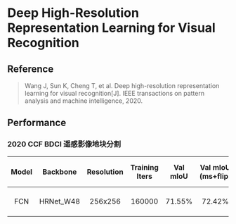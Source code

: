 # Deep High-Resolution Representation Learning for Visual Recognition

## Reference
> Wang J, Sun K, Cheng T, et al. Deep high-resolution representation learning for visual recognition[J]. IEEE transactions on pattern analysis and machine intelligence, 2020.

## Performance

### 2020 CCF BDCI 遥感影像地块分割

| Model | Backbone | Resolution | Training Iters | Val mIoU | Val mIoU (ms+flip) | Test mIoU (ms+flip) | Links |
|:-:|:-:|:-:|:-:|:-:|:-:|:-:|:-:|
|FCN|HRNet_W48|256x256|160000|71.55%|72.42%|70.36%|model \| [log](https://bj.bcebos.com/paddleseg/dygraph/ccf/fcn_hrnetw48_rs_256x256_160k/train.log) \| [vdl](https://paddlepaddle.org.cn/paddle/visualdl/service/app?id=3db72b204840a0d4a0e69f60d4b54b54)|
